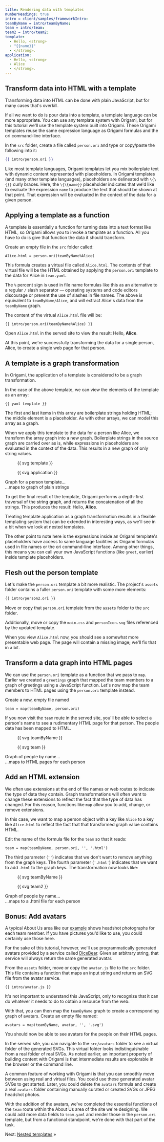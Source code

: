 ```yaml
---
title: Rendering data with templates
numberHeadings: true
intro = client/samples/frameworkIntro:
teamByName = intro/teamByName:
team = intro/team:
team2 = intro/team2:
template:
  - Hello, <strong>
  - "{{name}}"
  - </strong>.
application:
  - Hello, <strong>
  - Alice
  - </strong>.
---
```


## Transform data into HTML with a template

Transforming data into HTML can be done with plain JavaScript, but for many cases that's overkill.

If all we want to do is pour data into a template, a template language can be more appropriate. You can use any template system with Origami, but for this tutorial we'll use the template system built into Origami. These Origami templates reuse the same expression language as Origami formulas and the ori command-line interface.

In the `src` folder, create a file called `person.ori` and type or copy/paste the following into it:

```hbs
{{ intro/person.ori }}
```

Like most template languages, Origami templates let you mix boilerplate text with dynamic content represented with placeholders. In Origami templates (and many other template languages), placeholders are delineated with `\{\{}}` curly braces. Here, the `\{\{name}}` placeholder indicates that we'd like to evaluate the expression `name` to produce the text that should be shown at that point. That expression will be evaluated in the context of the data for a given person.

## Applying a template as a function

A template is essentially a function for turning data into a text format like HTML, so Origami allows you to invoke a template as a function. All you have to do is give that function the data it should transform.

Create an empty file in the `src` folder called:

```console
Alice.html = person.ori(teamByName%Alice)
```

This formula creates a virtual file called `Alice.html`. The contents of that virtual file will be the HTML obtained by applying the `person.ori` template to the data for Alice in `team.yaml`.

The `%` percent sign is used in file name formulas like this as an alternative to a regular `/` slash separator — operating systems and code editors discourage or prevent the use of slashes in file names. The above is equivalent to `teamByName/Alice`, and will extract Alice's data from the `teamByName` graph.

The content of the virtual `Alice.html` file will be:

```html
{{ intro/person.ori(teamByName%Alice) }}
```

Open `Alice.html` in the served site to view the result: Hello, **Alice**.

At this point, we're successfully transforming the data for a single person, Alice, to create a single web page for that person.

## A template is a graph transformation

In Origami, the application of a template is considered to be a graph transformation.

In the case of the above template, we can view the elements of the template as an array:

```\yaml
{{ yaml template }}
```

The first and last items in this array are boilerplate strings holding HTML; the middle element is a placeholder. As with other arrays, we can model this array as a graph.

When we apply this template to the data for a person like Alice, we transform the array graph into a new graph. Boilerplate strings in the source graph are carried over as is, while expressions in placeholders are evaluated in the context of the data. This results in a new graph of only string values.

<div class="sideBySide">
  <figure>
    {{ svg template }}
  </figure>
  <figure>
    {{ svg application }}
  </figure>
  <figcaption>Graph for a person template…</figcaption>
  <figcaption>…maps to graph of plain strings</figcaption>
</div>

To get the final result of the template, Origami performs a depth-first traversal of the string graph, and returns the concatenation of all the strings. This produces the result: Hello, **Alice**.

Treating template application as a graph transformation results in a flexible templating system that can be extended in interesting ways, as we'll see in a bit when we look at nested templates.

The other point to note here is the expressions inside an Origami template's placeholders have access to same language facilities as Origami formulas used in file names or the ori command-line interface. Among other things, this means you can call your own JavaScript functions (like `greet`, earlier) inside template placeholders.

## Flesh out the person template

Let's make the `person.ori` template a bit more realistic. The project's `assets` folder contains a fuller `person.ori` template with some more elements:

```html
{{ intro/person2.ori }}
```

Move or copy that `person.ori` template from the `assets` folder to the `src` folder.

Additionally, move or copy the `main.css` and `personIcon.svg` files referenced by the updated template.

When you view `Alice.html` now, you should see a somewhat more presentable web page. The page will contain a missing image; we'll fix that in a bit.

## Transform a data graph into HTML pages

We can use the `person.ori` template as a function that we pass to `map`. Earlier we created a `greetings` graph that mapped the team members to a graph of greetings using a JavaScript function. Let's now map the team members to HTML pages using the `person.ori` template instead.

Create a new, empty file named

```console
team = map(teamByName, person.ori)
```

If you now visit the `team` route in the served site, you'll be able to select a person's name to see a rudimentary HTML page for that person. The people data has been mapped to HTML.

<div class="sideBySide">
  <figure>
    {{ svg teamByName }}
  </figure>
  <figure>
    {{ svg team }}
  </figure>
  <figcaption>Graph of people by name…</figcaption>
  <figcaption>…maps to HTML pages for each person</figcaption>
</div>

## Add an HTML extension

We often use extensions at the end of file names or web routes to indicate the type of data they contain. Graph transformations will often want to change these extensions to reflect the fact that the type of data has changed. For this reason, functions like `map` allow you to add, change, or remove extensions.

In this case, we want to map a person object with a key like `Alice` to a key like `Alice.html` to reflect the fact that that transformed graph value contains HTML.

Edit the name of the formula file for the `team` so that it reads:

```console
team = map(teamByName, person.ori, '', '.html')
```

The third parameter (`''`) indicates that we don't want to remove anything from the graph keys. The fourth parameter (`'.html'`) indicates that we want to add `.html` to the graph keys. The transformation now looks like:

<div class="sideBySide">
  <figure>
    {{ svg teamByName }}
  </figure>
  <figure>
    {{ svg team2 }}
  </figure>
  <figcaption>Graph of people by name…</figcaption>
  <figcaption>…maps to a .html file for each person</figcaption>
</div>

## Bonus: Add avatars

A typical About Us area like our [example](/samples/aboutUs) shows headshot photographs for each team member. If you have pictures you'd like to use, you could certainly use those here.

For the sake of this tutorial, however, we'll use programmatically generated avatars provided by a service called [DiceBear](https://avatars.dicebear.com/). Given an arbitrary string, that service will always return the same generated avatar.

From the `assets` folder, move or copy the `avatar.js` file to the `src` folder. This file contains a function that maps an input string and returns an SVG file from the avatar service.

```\js
{{ intro/avatar.js }}
```

It's not important to understand this JavaScript, only to recognize that it can do whatever it needs to do to obtain a resource from the web.

With that, you can then map the `teamByName` graph to create a corresponding graph of avatars. Create an empty file named:

```console
avatars = map(teamByName, avatar, '', '.svg')
```

You should now be able to see avatars for the people on their HTML pages.

In the served site, you can navigate to the `src/avatars` folder to see a virtual folder of the generated SVGs. This virtual folder looks indistinguishable from a real folder of real SVGs. As noted earlier, an important property of building content with Origami is that intermediate results are explorable in the browser or the command line.

A common feature of working with Origami is that you can smoothly move between using real and virtual files. You could use these generated avatar SVGs to get started. Later, you could delete the `avatars` formula and create a real `avatars` folder containing manually curated or created SVGs or JPEG headshot photos.

With the addition of the avatars, we've completed the essential functions of the `team` route within the About Us area of the site we're designing. We could add more data fields to `team.yaml` and render those in the `person.ori` template, but from a functional standpoint, we're done with that part of the task.

Next: [Nested templates](intro5.html) »
